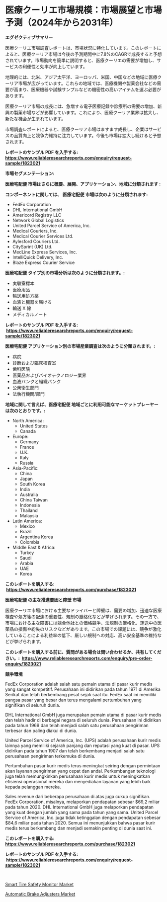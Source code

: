 <p><h1>医療クーリエ市場規模：市場展望と市場予測（2024年から2031年）</h1></p><p><strong>エグゼクティブサマリー</strong></p>
<p><p>医療クーリエ市場調査レポートは、市場状況に特化しています。このレポートによると、医療クーリア市場は今後の予測期間中に7.8%のCAGRで成長すると予想されています。市場動向を簡単に説明すると、医療クーリエの需要が増加し、サービスの利便性と効率が向上しています。</p><p>地理的には、北米、アジア太平洋、ヨーロッパ、米国、中国などの地域に医療クーリア市場が広がっています。これらの地域では、医療機関や製薬会社などの需要が高まり、医療機器や試験サンプルなどの機密性の高いアイテムを運ぶ必要があります。</p><p>医療クーリア市場の成長には、急増する電子医療記録や診療所の需要の増加、新興の製薬市場などが影響しています。これにより、医療クーリア業界は拡大し、新たな機会が生まれています。</p><p>市場調査レポートによると、医療クーリア市場はますます成長し、企業はサービスの品質向上と競争力維持に注力しています。今後も市場は拡大し続けると予想されます。</p></p>
<p><strong>レポートのサンプル PDF を入手する: <a href="https://www.reliableresearchreports.com/enquiry/request-sample/1823021">https://www.reliableresearchreports.com/enquiry/request-sample/1823021</a></strong></p>
<p><strong>市場セグメンテーション:</strong></p>
<p><strong> 医療宅配便 市場はさらに概要、展開、アプリケーション、地域に分類されます :</strong></p>
<p><strong>コンポーネントに関しては、 医療宅配便 市場は次のように分類されます: &nbsp;</strong></p>
<p><ul><li>FedEx Corporation</li><li>DHL International GmbH</li><li>Americord Registry LLC</li><li>Network Global Logistics</li><li>United Parcel Service of America, Inc.</li><li>Medical Couriers, Inc.</li><li>Medical Courier Services Ltd.</li><li>Aylesford Couriers Ltd.</li><li>CitySprint (UK) Ltd.</li><li>MedLine Express Services, Inc.</li><li>IntelliQuick Delivery, Inc.</li><li>Blaze Express Courier Service</li></ul></p>
<p><strong> 医療宅配便 タイプ別の市場分析は次のように分類されます。:</strong></p>
<p><ul><li>実験室標本</li><li>医療用品</li><li>輸送用処方薬</li><li>血液と臓器を届ける</li><li>輸送 X 線</li><li>メディカルノート</li></ul></p>
<p><strong>レポートのサンプル PDF を入手する: &nbsp;<a href="https://www.reliableresearchreports.com/enquiry/request-sample/1823021">https://www.reliableresearchreports.com/enquiry/request-sample/1823021</a></strong></p>
<p><strong> 医療宅配便 アプリケーション別の市場産業調査は次のように分類されます。:</strong></p>
<p><ul><li>病院</li><li>診断および臨床検査室</li><li>歯科医院</li><li>医薬品およびバイオテクノロジー業界</li><li>血液バンクと組織バンク</li><li>公衆衛生部門</li><li>法執行機関/部門</li></ul></p>
<p><strong>地域に関して言えば、医療宅配便 地域ごとに利用可能なマーケットプレーヤーは次のとおりです。:</strong></p>
<p><ul>
    <li>
        North America:
        <ul>
            <li>United States</li>
            <li>Canada</li>
        </ul>
    </li>
    <li>
        Europe:
        <ul>
            <li>Germany</li>
            <li>France</li>
            <li>U.K.</li>
            <li>Italy</li>
            <li>Russia</li>
        </ul>
    </li>
    <li>
        Asia-Pacific:
        <ul>
            <li>China</li>
            <li>Japan</li>
            <li>South Korea</li>
            <li>India</li>
            <li>Australia</li>
            <li>China Taiwan</li>
            <li>Indonesia</li>
            <li>Thailand</li>
            <li>Malaysia</li>
        </ul>
    </li>
    <li>
        Latin America:
        <ul>
            <li>Mexico</li>
            <li>Brazil</li>
            <li>Argentina Korea</li>
            <li>Colombia</li>
        </ul>
    </li>
    <li>
        Middle East & Africa:
        <ul>
            <li>Turkey</li>
            <li>Saudi</li>
            <li>Arabia</li>
            <li>UAE</li>
            <li>Korea</li>
        </ul>
    </li>
    </ul></p>
<p><strong>このレポートを購入する: &nbsp;<a href="https://www.reliableresearchreports.com/purchase/1823021">https://www.reliableresearchreports.com/purchase/1823021</a></strong></p>
<p><strong>医療宅配便 の主な推進要因と障壁 市場</strong></p>
<p><p>医療クーリエ市場における主要なドライバーと障壁は、需要の増加、迅速な医療検査や処方箋の配達の重要性、規制の厳格化などが挙げられます。その一方で、市場における主な障害には競合他社との価格競争、法規制の厳格化、運送中の医薬品の損傷や紛失のリスクなどがあります。この市場での課題には、競争が激化していることによる利益率の低下、厳しい規制への対応、高い安全基準の維持などが挙げられます。</p></p>
<p><strong>このレポートを購入する前に、質問がある場合は問い合わせるか、共有してください。:&nbsp; <a href="https://www.reliableresearchreports.com/enquiry/pre-order-enquiry/1823021">https://www.reliableresearchreports.com/enquiry/pre-order-enquiry/1823021</a></strong></p>
<p><strong>競争環境</strong></p>
<p><p>FedEx Corporation adalah salah satu pemain utama di pasar kurir medis yang sangat kompetitif. Perusahaan ini didirikan pada tahun 1971 di Amerika Serikat dan telah berkembang pesat sejak saat itu. FedEx saat ini memiliki pangsa pasar yang besar dan terus mengalami pertumbuhan yang signifikan di seluruh dunia.</p><p>DHL International GmbH juga merupakan pemain utama di pasar kurir medis dan telah hadir di berbagai negara di seluruh dunia. Perusahaan ini didirikan pada tahun 1969 dan telah menjadi salah satu perusahaan pengiriman terbesar dan paling diakui di dunia.</p><p>United Parcel Service of America, Inc. (UPS) adalah perusahaan kurir medis lainnya yang memiliki sejarah panjang dan reputasi yang kuat di pasar. UPS didirikan pada tahun 1907 dan telah berkembang menjadi salah satu perusahaan pengiriman terkemuka di dunia.</p><p>Pertumbuhan pasar kurir medis terus meningkat seiring dengan permintaan akan layanan pengiriman yang cepat dan andal. Perkembangan teknologi juga telah memungkinkan perusahaan kurir medis untuk meningkatkan efisiensi operasional mereka dan menyediakan layanan yang lebih baik kepada pelanggan mereka.</p><p>Sales revenue dari beberapa perusahaan di atas juga cukup signifikan. FedEx Corporation, misalnya, melaporkan pendapatan sebesar $69,2 miliar pada tahun 2020. DHL International GmbH juga melaporkan pendapatan yang kuat dengan jumlah yang sama pada tahun yang sama. United Parcel Service of America, Inc. juga tidak ketinggalan dengan pendapatan sebesar $84,6 miliar pada tahun 2020. Semua ini menunjukkan bahwa pasar kurir medis terus berkembang dan menjadi semakin penting di dunia saat ini.</p></p>
<p><strong>このレポートを購入する: &nbsp; <a href="https://www.reliableresearchreports.com/purchase/1823021">https://www.reliableresearchreports.com/purchase/1823021</a></strong></p>
<p><strong>レポートのサンプル PDF を入手する: &nbsp;<a href="https://www.reliableresearchreports.com/enquiry/request-sample/1823021">https://www.reliableresearchreports.com/enquiry/request-sample/1823021</a></strong><strong></strong></p>
<p>&nbsp;</p>
<p><p><a href="https://adventurous-uranium-ef9.notion.site/Smart-Tire-Safety-Monitor-Market-Research-Report-Forecasted-for-Period-from-2024-2031-by-Market-T-dc51bbdae84947ed80d6a84084928845">Smart Tire Safety Monitor Market</a></p><p><a href="https://extreme-scabiosa-c81.notion.site/Automatic-Brake-Adjusters-Market-Furnish-Information-about-Market-Size-Market-Share-Market-Dynamic-5dab047188e94009ac09ba6cb8c58fad">Automatic Brake Adjusters Market</a></p></p>